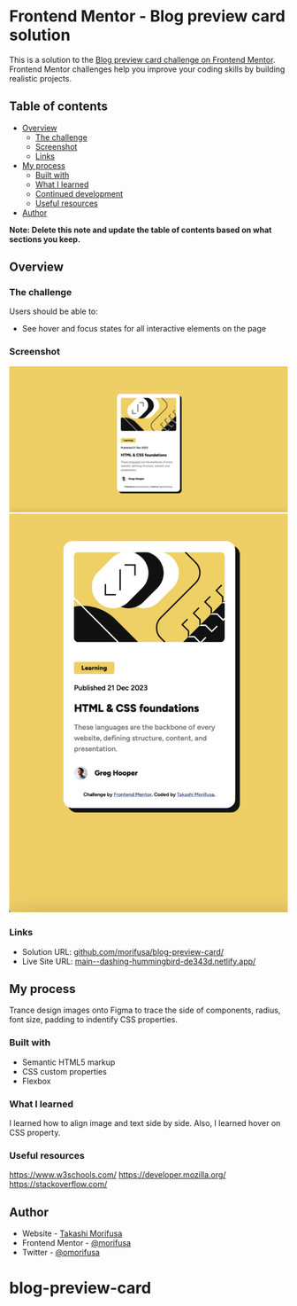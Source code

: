 # Frontend Mentor - Blog preview card solution

This is a solution to the [Blog preview card challenge on Frontend Mentor](https://www.frontendmentor.io/challenges/blog-preview-card-ckPaj01IcS). Frontend Mentor challenges help you improve your coding skills by building realistic projects. 

## Table of contents

- [Overview](#overview)
  - [The challenge](#the-challenge)
  - [Screenshot](#screenshot)
  - [Links](#links)
- [My process](#my-process)
  - [Built with](#built-with)
  - [What I learned](#what-i-learned)
  - [Continued development](#continued-development)
  - [Useful resources](#useful-resources)
- [Author](#author)


**Note: Delete this note and update the table of contents based on what sections you keep.**

## Overview

### The challenge

Users should be able to:

- See hover and focus states for all interactive elements on the page

### Screenshot
![web screenshot](screenshot_web.jpeg)
![mobile screenshot](screenshot_mobile.jpeg)


### Links
- Solution URL: [github.com/morifusa/blog-preview-card/](https://github.com/morifusa/blog-preview-card/)
- Live Site URL: [main--dashing-hummingbird-de343d.netlify.app/](https://main--dashing-hummingbird-de343d.netlify.app/)

## My process
Trance design images onto Figma to trace the side of components, radius, font size, padding to indentify CSS properties.

### Built with
- Semantic HTML5 markup
- CSS custom properties
- Flexbox


### What I learned
I learned how to align image and text side by side.
Also, I learned hover on CSS property.


### Useful resources
https://www.w3schools.com/
https://developer.mozilla.org/
https://stackoverflow.com/


## Author

- Website - [Takashi Morifusa](https://www.linkedin.com/in/morifusa/)
- Frontend Mentor - [@morifusa](https://www.frontendmentor.io/profile/morifusa)
- Twitter - [@omorifusa](https://www.twitter.com/morifusa)

# blog-preview-card
